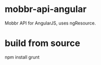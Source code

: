 mobbr-api-angular
=================

Mobbr API for AngularJS, uses ngResource.

build from source
=================

npm install
grunt
